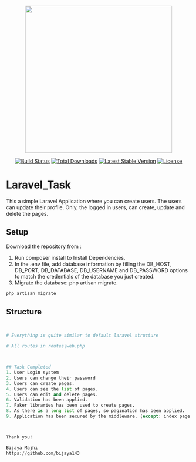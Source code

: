 <p align="center"><a href="https://laravel.com" target="_blank"><img src="https://raw.githubusercontent.com/laravel/art/master/logo-lockup/5%20SVG/2%20CMYK/1%20Full%20Color/laravel-logolockup-cmyk-red.svg" width="400"></a></p>

<p align="center">
<a href="https://travis-ci.org/laravel/framework"><img src="https://travis-ci.org/laravel/framework.svg" alt="Build Status"></a>
<a href="https://packagist.org/packages/laravel/framework"><img src="https://img.shields.io/packagist/dt/laravel/framework" alt="Total Downloads"></a>
<a href="https://packagist.org/packages/laravel/framework"><img src="https://img.shields.io/packagist/v/laravel/framework" alt="Latest Stable Version"></a>
<a href="https://packagist.org/packages/laravel/framework"><img src="https://img.shields.io/packagist/l/laravel/framework" alt="License"></a>
</p>

# Laravel_Task

This a simple Laravel Application where you can create users. The users can update their profile. Only, the logged in users, can create, update and delete the pages.

## Setup

Download the repository from :

1. Run composer install to Install Dependencies.
2. In the .env file, add database information by filling the DB_HOST, DB_PORT, DB_DATABASE, DB_USERNAME and DB_PASSWORD options to match the credentials of the database you just created.
3. Migrate the database: php artisan migrate. 

```bash
php artisan migrate
```

## Structure

```python


# Everything is quite similar to default laravel structure

# All routes in routes\web.php



## Task Completed
1. User Login system
2. Users can change their password
3. Users can create pages.
4. Users can see the list of pages.
5. Users can edit and delete pages.
6. Validation has been applied.
7. Faker libraries has been used to create pages.
8. As there is a long list of pages, so pagination has been applied.
9. Application has been secured by the middleware. (except: index page and the list page)



Thank you!

Bijaya Majhi
https://github.com/bijaya143